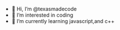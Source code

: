 - 👋 Hi, I’m @texasmadecode
- 👀 I’m interested in coding 
- 🌱 I’m currently learning javascript,and c++

<!---
texasmadecode/texasmadecode is a ✨ special ✨ repository because its `README.md` (this file) appears on your GitHub profile.
You can click the Preview link to take a look at your changes.
--->
